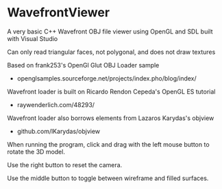 # WavefrontViewer
A very basic C++ Wavefront OBJ file viewer using OpenGL and SDL built with Visual Studio

Can only read triangular faces, not polygonal, and does not draw textures

Based on frank253's OpenGl Glut OBJ Loader sample
- openglsamples.sourceforge.net/projects/index.pho/blog/index/

Wavefront loader is built on Ricardo Rendon Cepeda's OpenGL ES tutorial
- raywenderlich.com/48293/

Wavefront loader also borrows elements from Lazaros Karydas's objview
- github.com/lKarydas/objview

When running the program, click and drag with the left mouse button to rotate the 3D model.

Use the right button to reset the camera.

Use the middle button to toggle between wireframe and filled surfaces.
